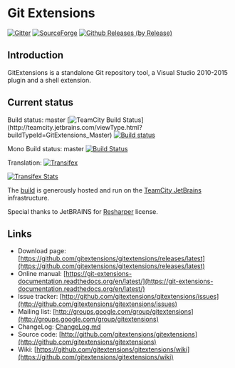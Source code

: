 # Git Extensions

[![Gitter](https://badges.gitter.im/Join%20Chat.svg)](https://gitter.im/gitextensions/gitextensions?utm_source=badge&utm_medium=badge&utm_campaign=pr-badge&utm_content=badge)  [![SourceForge](https://img.shields.io/sourceforge/dm/gitextensions.svg)](https://sourceforge.net/projects/gitextensions/) [![Github Releases (by Release)](https://img.shields.io/github/downloads/gitextensions/gitextensions/latest/total.svg?maxAge=86400)](https://github.com/gitextensions/gitextensions/releases/latest)


## Introduction

GitExtensions is a standalone Git repository tool, a Visual Studio 2010-2015 plugin and a shell extension.

## Current status

Build status: master [![TeamCity Build Status](http://teamcity.jetbrains.com/app/rest/builds/buildType:\(id:GitExtensions_Master\)/statusIcon)](http://teamcity.jetbrains.com/viewType.html?buildTypeId=GitExtensions_Master) [![Build status](https://ci.appveyor.com/api/projects/status/v736qwg7p40m025g/branch/master?svg=true)](https://ci.appveyor.com/project/jbialobr/gitextensions/branch/master)

Mono Build status: master
[![Build Status](https://travis-ci.org/gitextensions/gitextensions.svg?branch=master)](https://travis-ci.org/gitextensions/gitextensions)

Translation: [![Transifex](https://ds0k0en9abmn1.cloudfront.net/static/charts/images/tx-logo-micro.646b0065fce6.png)](https://www.transifex.com/projects/p/git-extensions/)

[![Transifex Stats](https://www.transifex.com/projects/p/git-extensions/resource/ui-master/chart/image_png)](https://www.transifex.com/projects/p/git-extensions/)

The [build](http://teamcity.jetbrains.com/project.html?projectId=GitExtensions&branch_GitExtensions=__all_branches__) is generously hosted and run on the [TeamCity JetBrains](https://blog.jetbrains.com/teamcity/2016/10/hosted-teamcity-for-open-source-a-new-home/) infrastructure.

Special thanks to JetBRAINS for [Resharper](https://www.jetbrains.com/resharper/) license.

## Links

* Download page: [https://github.com/gitextensions/gitextensions/releases/latest](https://github.com/gitextensions/gitextensions/releases/latest)
* Online manual: [https://git-extensions-documentation.readthedocs.org/en/latest/](https://git-extensions-documentation.readthedocs.org/en/latest/)
* Issue tracker: [http://github.com/gitextensions/gitextensions/issues](http://github.com/gitextensions/gitextensions/issues)
* Mailing list: [http://groups.google.com/group/gitextensions](http://groups.google.com/group/gitextensions)
* ChangeLog: [ChangeLog.md](GitUI/Resources/ChangeLog.md)
* Source code: [http://github.com/gitextensions/gitextensions](http://github.com/gitextensions/gitextensions)
* Wiki: [https://github.com/gitextensions/gitextensions/wiki](https://github.com/gitextensions/gitextensions/wiki)
